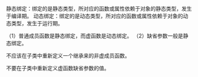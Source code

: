 静态绑定：绑定的是静态类型，所对应的函数或属性依赖于对象的静态类型，发生于编译期。
动态绑定：绑定的是动态类型，所对应的函数或属性依赖于对象的动态类型，发生于运行期。

（1）普通成员函数是静态绑定，而虚函数是动态绑定。
（2）缺省参数一般是静态绑定。

不应该在子类中重新定义一个继承来的非虚成员函数。

不要在子类中重新定义虚函数缺省参数的值。